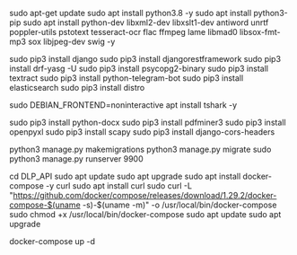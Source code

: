 

<!-- Chạy không cần docker -->
<!-- import thu vien va setup moi truong -->
sudo apt-get update
sudo apt install python3.8 -y
sudo apt install python3-pip
sudo apt install python-dev libxml2-dev libxslt1-dev antiword unrtf poppler-utils pstotext tesseract-ocr flac ffmpeg lame libmad0 libsox-fmt-mp3 sox libjpeg-dev swig -y

sudo pip3 install django
sudo pip3 install djangorestframework
sudo pip3 install drf-yasg -U
sudo pip3 install psycopg2-binary
sudo pip3 install textract
sudo pip3 install python-telegram-bot
sudo pip3 install elasticsearch
sudo pip3 install distro

sudo DEBIAN_FRONTEND=noninteractive apt install tshark -y

sudo pip3 install python-docx
sudo pip3 install pdfminer3
sudo pip3 install openpyxl
sudo pip3 install scapy
sudo pip3 install django-cors-headers


<!-- run server -->
python3 manage.py makemigrations
python3 manage.py migrate
sudo python3 manage.py runserver 9900


<!-- chạy cần docker -->
cd DLP_API
sudo apt update
sudo apt upgrade
sudo apt install docker-compose -y
curl
sudo apt install curl
sudo curl -L "https://github.com/docker/compose/releases/download/1.29.2/docker-compose-$(uname -s)-$(uname -m)" -o /usr/local/bin/docker-compose
sudo chmod +x /usr/local/bin/docker-compose
sudo apt update
sudo apt upgrade

docker-compose up -d
<!-- server chay tren port 9900 -->

